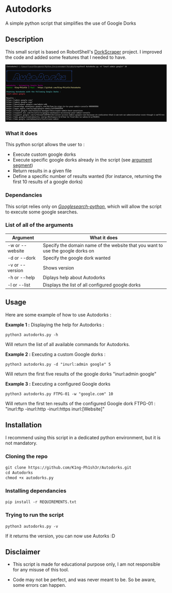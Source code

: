 # Autodorks
A simple python script that simplifies the use of Google Dorks

## Description
This small script is based on RobotShell's [DorkScraper](https://github.com/robotshell/dorkScraper) project. I improved the code and added some features that I needed to have. 

![Alt text](Autodorks_example_pic.png)

### What it does 
This python script allows the user to :
- Execute custom google dorks
- Execute specific google dorks already in the script (see [argument segment](https://github.com/K1ng-Ph1sh3r/Autodorks/edit/main/README.md#list-of-all-of-the-arguments))
- Return results in a given file
- Define a specific number of results wanted (for instance, returning the first 10 results of a google dorks)

### Dependancies 

This script relies only on [*Googlesearch-python*](https://pypi.org/project/googlesearch-python/), which will allow the script to execute some google searches.

### List of all of the arguments 

| Argument        | What it does                 | 
| --------------- | ---------------------------- |
| -w or --website | Specify the domain name of the website that you want to use the google dorks on|
| -d or --dork    | Specify the google dork wanted |
| -v or --version | Shows version                                    |
| -h or --help    | Diplays help about Autodorks                     |
| -l or --list    | Displays the list of all configured google dorks |

## Usage
Here are some example of how to use Autodorks :

**Example 1 :** Displaying the help for Autodorks :
```
python3 autodorks.py -h
```
Will return the list of all available commands for Autodorks.

**Example 2 :** Executing a custom Google dorks :
```
python3 autodorks.py -d "inurl:admin google" 5
```
Will return the first five results of the google dorks "inurl:admin google"

**Example 3 :** Executing a configured Google dorks
```
python3 autodorks.py FTPG-01 -w "google.com" 10
```
Will return the first ten results of the configured Google dork FTPG-01 : "inurl:ftp -inurl:http -inurl:https inurl:[Website]"

## Installation
I recommend using this script in a dedicated python environment, but it is not mandatory.

### Cloning the repo 
```
git clone https://github.com/K1ng-Ph1sh3r/Autodorks.git
cd Autodorks
chmod +x autodorks.py
```
### Installing dependancies
```
pip install -r REQUIREMENTS.txt
```

### Trying to run the script
```
python3 autodorks.py -v
```
If it returns the version, you can now use Autorks :D

## Disclaimer
- This script is made for educational purpose only, I am not responsible for any misuse of this tool.

- Code may not be perfect, and was never meant to be. So be aware, some errors can happen.
